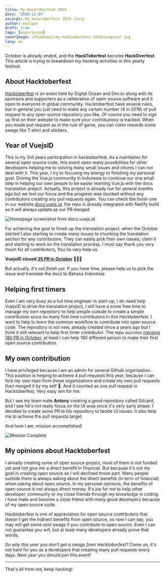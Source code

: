 ```yaml
---
title: My Hacktoberfest 2019
date: '2019-11-07'
excerpt: My hacktoberfest 2019 story
author: mazipan
draft: true
tags: [experience]
coverImage: /thumbnail/my-hacktoberfest-2019/computer.jpg
lang: en
---
```


October is already ended, and the **HackToberfest** become **HackOverfest**. This article is trying to breakdown my hacking activities in this yearly festival.

## About Hacktoberfest

[Hacktoberfest](https://hacktoberfest.digitalocean.com/) is an event held by Digital Ocean and Dev.to along with its sponsors and supporters as a celebration of open source software and it open to everyone in global community.
Hacktoberfest have several rules, but in general you just need to make any certain number (4 in 2019) of pull request to any open source repository you like.
Of course you need to sign up first on their website to make sure your contributions is tracked.
When you made pull request as in the rule of game, you can claim rewards some swags like T-shirt and stickers.

## Year of VuejsID

This is my 3rd years participation in hacktoberfest.
As a maintainer for several open source code, this event open many possibilities for other developers helping me to solving many small issues and chores I can not deal with it.
This year, I try to focusing my energy to finishing my personal goal. Driving the Vue.js community in Indonesia to continue our one small step in helping our own people to be easier learning Vue.js with the docs translation project.
Actually, this project is already run for several months ago but we lost our focus and the progress was stucked without any contributors creating any pull requests again.
You can check the finish one in our website [docs.vuejs.id](https://docs.vuejs.id), the repo is already integrated with Netlify build so it will always update as our PR merged.

![Homepage screenshot from docs.vuejs.id](/thumbnail/my-hacktoberfest-2019/docs-vuejs-id.png)

For achieving the goal to finish up the translation project, when the October started I also starting to create many issues to chunking the translation section for any contributors.
They can easily pick their own issues, claim it and starting to work on the translation process.
I must say thank you very much for all contributors, You've very help us.

**VuejsID closed [35 PR in October](https://github.com/vuejs-id/docs/pulls?utf8=%E2%9C%93&q=is%3Apr+merged%3A2019-10-01..2019-11-01+) 🥳🥳🥳**

But actually, _it's not finish yet_. If you have time, please help us to pick the issue and translate the docs to Bahasa Indonesia.

## Helping first timers

Even I am very busy as a full time engineer in start-up, I do need help VuejsID to drive the translation project, I still have a some free time to manage my own repository to help people outside to create a simple contribution since so many first time contributors in this Hacktoberfest.
I want to help to learn the common workflow to contribute into open source code.
The repository is not new, already created since a years ago but I think it still relevant to help first timer contributor.
The repo success [merging 180 PR in October](https://github.com/mazipan/hello-open-source/pulls?utf8=%E2%9C%93&q=is%3Apr+merged%3A2019-10-01..2019-11-01+), at least I can help 180 different person to make their first open source contribution.

## My own contribution

I have privileged because I am an admin for several Github organization.
This position is helping to achieve 4 pull requests this year, because I can fork my own repo from those organizations and create my own pull requests then merged it by my self 🤣.
And it counted as one pull request in Hacktoberfest, Very easy win for me.

But I see my team mate **Antony** creating a good repository called Gitcard, and I see he's not really focus on the UI area since it's very early phase.
I decided to create some PR to his repository to tackle UI issues. It also help me to achieve the pull requests target.

And here I am, mission accomplished!

![Mission Complete](/thumbnail/my-hacktoberfest-2019/hacktoberfest-completed.png)

## My opinions about Hacktoberfest

I already creating some of open source project, most of them is not funded yet and not give me a direct benefit in financial.
But because it's not my goal in creating open source so I will declined those part.
Many people outside there is always asking about the direct benefits (in term of financial) when asking about open source.
In my personal opinions, the benefits of open source is not always direct money.
It's joy for me to help other developer, community or my close friends through my knowledge in coding.
I have mate and become a close friend with many good developers because of my open source code.

Hacktoberfest is one of appreciation for open source contributors that doesn't get the indirect benefits from open source, so now I can say, you may will get some cool swags if you contribute to open source.
Even I can not guarantee you will, but at least many developers already prove that words.

_So why this year you don't get a swags from Hacktoberfest?_
Come on, it's not hard for you as a developers that creating many pull requests every days.
Next year you should join this event!

---

That's all from me, keep hacking!
